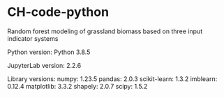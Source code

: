 # CH-code-python
Random forest modeling of grassland biomass based on three input indicator systems

Python version:
Python 3.8.5

JupyterLab version:
2.2.6

Library versions:
numpy: 1.23.5
pandas: 2.0.3
scikit-learn: 1.3.2
imblearn: 0.12.4
matplotlib: 3.3.2
shapely: 2.0.7
scipy: 1.5.2
